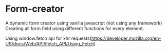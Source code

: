 # Form-creator
A dynamic form creator using vanilla javascript (not using any framework) 
Creating all form field using different functions for every element.

Using window.fetch api for xhr requests(https://developer.mozilla.org/en-US/docs/Web/API/Fetch_API/Using_Fetch)

